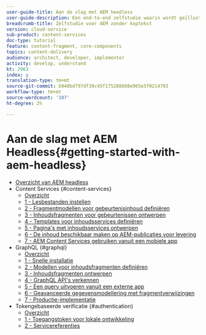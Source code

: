 ```yaml
---
user-guide-title: Aan de slag met AEM headless
user-guide-description: Een end-to-end zelfstudie waarin wordt geïllustreerd hoe u inhoud kunt samenstellen en beschikbaar maken met AEM headless.
breadcrumb-title: Zelfstudie voor AEM zonder koptekst
version: cloud-service
sub-product: content-services
doc-type: tutorial
feature: content-fragment, core-components
topics: content-delivery
audience: architect, developer, implementer
activity: develop, understand
kt: 2963
index: y
translation-type: tm+mt
source-git-commit: b040bdf97df39c45f175288608e965e5f0214703
workflow-type: tm+mt
source-wordcount: '107'
ht-degree: 2%

---
```



# Aan de slag met AEM Headless{#getting-started-with-aem-headless}

+ [Overzicht van AEM headless](./overview.md)
+ Content Services {#content-services}
   + [Overzicht](./content-services/overview.md)
   + [1 - Lesbestanden instellen](./content-services/chapter-1.md)
   + [2 - Fragmentmodellen voor gebeurtenisinhoud definiëren](./content-services/chapter-2.md)
   + [3 - Inhoudsfragmenten voor gebeurtenissen ontwerpen](./content-services/chapter-3.md)
   + [4 - Templates voor inhoudsservices definiëren](./content-services/chapter-4.md)
   + [5 - Pagina&#39;s met inhoudsservices ontwerpen](./content-services/chapter-5.md)
   + [6 - De inhoud beschikbaar maken op AEM-publicaties voor levering](./content-services/chapter-6.md)
   + [7 - AEM Content Services gebruiken vanuit een mobiele app](./content-services/chapter-7.md)
+ GraphQL {#graphql}
   + [Overzicht](./graphql/overview.md)
   + [1 - Snelle installatie](./graphql/setup.md)
   + [2 - Modellen voor inhoudsfragmenten definiëren](./graphql/content-fragment-models.md)
   + [3 - Inhoudsfragmenten ontwerpen](./graphql/author-content-fragments.md)
   + [4 - GraphQL API&#39;s verkennen](./graphql/explore-graphql-api.md)
   + [5 - Een query uitvoeren vanuit een externe app](./graphql/graphql-and-external-app.md)
   + [6 - Geavanceerde gegevensmodellering met fragmentverwijzingen](./graphql/fragment-references.md)
   + [7 - Productie-implementatie](./graphql/production-deployment.md)
+ Tokengebaseerde verificatie {#authentication}
   + [Overzicht](./authentication/overview.md)
   + [1 - Toegangstoken voor lokale ontwikkeling](./authentication/local-development-access-token.md)
   + [2 - Servicereferenties](./authentication/service-credentials.md)